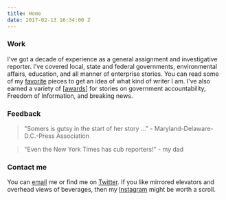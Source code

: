 ```yaml
---
title: Home
date: 2017-02-13 16:34:00 Z
---
```


### Work

I've got a decade of experience as a general assignment and investigative reporter. I've covered local, state and federal governments, environmental affairs, education, and all manner of enterprise stories. You can read some of my [favorite](writing.md) pieces to get an idea of what kind of writer I am. I've also earned a variety of \[[awards](http://meredithsomers.com/awards.html)\] for stories on government accountability, Freedom of Information, and breaking news.

### Feedback

> "Somers is gutsy in the start of her story ..." - Maryland-Delaware-D.C.-Press Association

> "Even the New York Times has cub reporters!" - my dad

### Contact me

You can [email](mailto:masomers@gmail.com) me or find me on [Twitter](https://twitter.com/meredithsomers?lang=en). If you like mirrored elevators and overhead views of beverages, then my [Instagram](https://www.instagram.com/meredithsomers/) might be worth a scroll.
